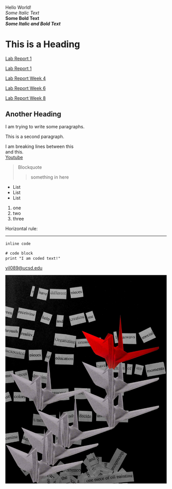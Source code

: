 Hello World!  
*Some Italic Text*  
**Some Bold Text**  
***Some Italic and Bold Text***

# This is a Heading

[Lab Report 1](lab-report-1-week-2.html)

[Lab Report 1](https://YLuo0216.github.io/cse15l-lab-reports/lab-report-1-week-2.html)

[Lab Report Week 4](https://yluo0216.github.io/cse15l-lab-reports/lab-report-week-4.html)

[Lab Report Week 6](https://yluo0216.github.io/cse15l-lab-reports/lab-report-3-week-6.html)

[Lab Report Week 8](https://yluo0216.github.io/cse15l-lab-reports/lab-report-4-week-8.html)

## Another Heading

I am trying to write some paragraphs.

This is a second paragraph.

I am breaking lines between this  
and this.  
[Youtube](http://Youtube.com)
> Blockquote
> 
>> something in here
* List
* List
* List
1. one
2. two
3. three

Horizontal rule:

---

`inline code`
```
# code block
print "I am coded text!"
```
<yil089@ucsd.edu>

![image](image_making2_2.jpg)
